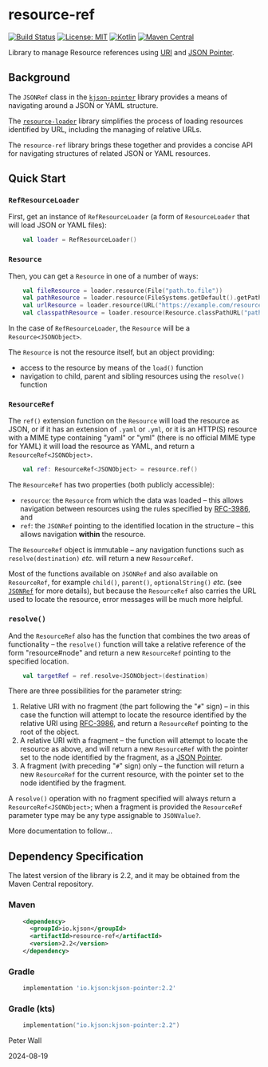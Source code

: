 # resource-ref

[![Build Status](https://github.com/pwall567/resource-ref/actions/workflows/build.yml/badge.svg)](https://github.com/pwall567/resource-ref/actions/workflows/build.yml)
[![License: MIT](https://img.shields.io/badge/License-MIT-yellow.svg)](https://opensource.org/licenses/MIT)
[![Kotlin](https://img.shields.io/static/v1?label=Kotlin&message=v1.9.24&color=7f52ff&logo=kotlin&logoColor=7f52ff)](https://github.com/JetBrains/kotlin/releases/tag/v1.9.24)
[![Maven Central](https://img.shields.io/maven-central/v/io.kjson/resource-ref?label=Maven%20Central)](https://search.maven.org/search?q=g:%22io.kjson%22%20AND%20a:%22resource-ref%22)

Library to manage Resource references using [URI](https://www.rfc-editor.org/info/rfc3986) and
[JSON Pointer](https://tools.ietf.org/html/rfc6901).

## Background

The `JSONRef` class in the [`kjson-pointer`](https://github.com/pwall567/kjson-pointer) library provides a means of
navigating around a JSON or YAML structure.

The [`resource-loader`](https://github.com/pwall567/resource-loader) library simplifies the process of loading resources
identified by URL, including the managing of relative URLs.

The `resource-ref` library brings these together and provides a concise API for navigating structures of related JSON or
YAML resources.

## Quick Start

### `RefResourceLoader`

First, get an instance of `RefResourceLoader` (a form of `ResourceLoader` that will load JSON or YAML files):
```kotlin
    val loader = RefResourceLoader()
```

### `Resource`

Then, you can get a `Resource` in one of a number of ways:
```kotlin
    val fileResource = loader.resource(File("path.to.file"))                             // using java.io.File
    val pathResource = loader.resource(FileSystems.getDefault().getPath("path.to.file")) // using java.nio.file.Path
    val urlResource = loader.resource(URL("https://example.com/resource"))               // using java.net.URL
    val classpathResource = loader.resource(Resource.classPathURL("path.to.file")!!)     // using classpath
```

In the case of `RefResourceLoader`, the `Resource` will be a `Resource<JSONObject>`.

The `Resource` is not the resource itself, but an object providing:
- access to the resource by means of the `load()` function
- navigation to child, parent and sibling resources using the `resolve()` function

### `ResourceRef`

The `ref()` extension function on the `Resource` will load the resource as JSON, or if it has an extension of `.yaml` or
`.yml`, or it is an HTTP(S) resource with a MIME type containing "yaml" or "yml" (there is no official MIME type for
YAML) it will load the resource as YAML, and return a `ResourceRef<JSONObject>`.
```kotlin
    val ref: ResourceRef<JSONObject> = resource.ref()
```

The `ResourceRef` has two properties (both publicly accessible):
- `resource`: the `Resource` from which the data was loaded &ndash; this allows navigation between resources using the
  rules specified by [RFC-3986](https://www.rfc-editor.org/info/rfc3986), and
- `ref`: the `JSONRef` pointing to the identified location in the structure &ndash; this allows navigation **within**
  the resource.

The `ResourceRef` object is immutable &ndash; any navigation functions such as `resolve(destination)` _etc._ will return
a new `ResourceRef`.

Most of the functions available on `JSONRef` and also available on `ResourceRef`, for example `child()`, `parent()`,
`optionalString()` _etc._ (see [`JSONRef`](https://github.com/pwall567/kjson-pointer#jsonref) for more details), but
because the `ResourceRef` also carries the URL used to locate the resource, error messages will be much more helpful.

### `resolve()`

And the `ResourceRef` also has the function that combines the two areas of functionality &ndash; the `resolve()`
function will take a relative reference of the form "resource#node" and return a new `ResourceRef` pointing to the
specified location.
```kotlin
    val targetRef = ref.resolve<JSONObject>(destination)
```

There are three possibilities for the parameter string:
1. Relative URI with no fragment (the part following the "`#`" sign) &ndash; in this case the function will attempt to
   locate the resource identified by the relative URI using [RFC-3986](https://www.rfc-editor.org/info/rfc3986), and
   return a `ResourceRef` pointing to the root of the object.
2. A relative URI with a fragment &ndash; the function will attempt to locate the resource as above, and will return a
   new `ResourceRef` with the pointer set to the node identified by the fragment, as a
   [JSON Pointer](https://tools.ietf.org/html/rfc6901).
3. A fragment (with preceding "`#`" sign) only &ndash; the function will return a new `ResourceRef` for the current
   resource, with the pointer set to the node identified by the fragment.

A `resolve()` operation with no fragment specified will always return a `ResourceRef<JSONObject>`; when a fragment is
provided the `ResourceRef` parameter type may be any type assignable to `JSONValue?`.

More documentation to follow&hellip;

## Dependency Specification

The latest version of the library is 2.2, and it may be obtained from the Maven Central repository.

### Maven
```xml
    <dependency>
      <groupId>io.kjson</groupId>
      <artifactId>resource-ref</artifactId>
      <version>2.2</version>
    </dependency>
```
### Gradle
```groovy
    implementation 'io.kjson:kjson-pointer:2.2'
```
### Gradle (kts)
```kotlin
    implementation("io.kjson:kjson-pointer:2.2")
```

Peter Wall

2024-08-19
